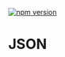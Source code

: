 [![npm version](https://img.shields.io/badge/vscode-install-blue.svg)](https://marketplace.visualstudio.com/items?itemName=sissel.json-script-tag)

# JSON <script> Tag Syntax Support (VS Code)

Syntax highlighting support for HTML `<script>` tags using `application/json` and `application/ld+json` attributes.

## Why?

VS Code [does not yet support](https://github.com/microsoft/vscode/issues/36280) JSON syntax highlighting on HTML script tags using the `type="application/json"` attribute.

## Example

```html
<script type="application/json">
  /* JSON HERE */
</script>

<script type="application/ld+json">
  /* JSON HERE */
</script>
```
